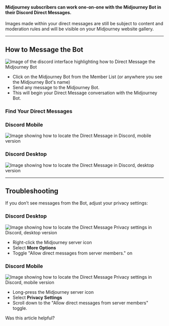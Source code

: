 #### Midjourney subscribers can work one-on-one with the Midjourney Bot in their Discord Direct Messages.

Images made within your direct messages are still be subject to content and moderation rules and will be visible on your Midjourney website gallery.

___

## How to Message the Bot

![Image of the discord interface highlighting how to Direct Message the Midjourney Bot](https://cdn.document360.io/3040c2b6-fead-4744-a3a9-d56d621c6c7e/Images/Documentation/MJ_DM_Interface.png)

-   Click on the Midjourney Bot from the Member List (or anywhere you see the Midjourney Bot's name)
-   Send any message to the Midjourney Bot.
-   This will begin your Direct Message conversation with the Midjourney Bot.

### Find Your Direct Messages

### Discord Mobile

![Image showing how to locate the Direct Message  in Discord, mobile version](https://cdn.document360.io/3040c2b6-fead-4744-a3a9-d56d621c6c7e/Images/Documentation/MJ_DMLocation_Mobile.png)

### Discord Desktop

![Image showing how to locate the Direct Message in Discord, desktop version](https://cdn.document360.io/3040c2b6-fead-4744-a3a9-d56d621c6c7e/Images/Documentation/MJ_DMLocation_Desktop.png)

___

## Troubleshooting

If you don’t see messages from the Bot, adjust your privacy settings:

### Discord Desktop

![Image showing how to locate the Direct Message Privacy settings in Discord, desktop version](https://cdn.document360.io/3040c2b6-fead-4744-a3a9-d56d621c6c7e/Images/Documentation/MJ_DMPrivacy_Desktop.png)

-   Right-click the Midjourney server icon
-   Select **More Options**
-   Toggle "Allow direct messages from server members." on

### Discord Mobile

![Image showing how to locate the Direct Message Privacy settings in Discord, mobile version](https://cdn.document360.io/3040c2b6-fead-4744-a3a9-d56d621c6c7e/Images/Documentation/MJ_DMPrivacy_Mobile_1.png)

-   Long-press the Midjourney server icon
-   Select **Privacy Settings**
-   Scroll down to the "Allow direct messages from server members" toggle.

Was this article helpful?